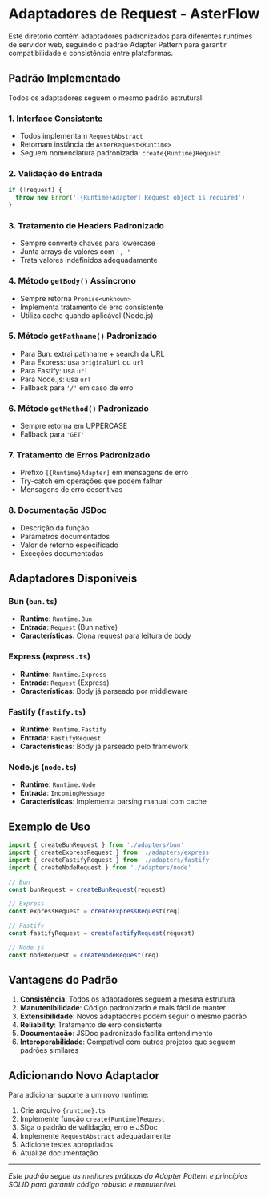 # Adaptadores de Request - AsterFlow

Este diretório contém adaptadores padronizados para diferentes runtimes de servidor web, seguindo o padrão Adapter Pattern para garantir compatibilidade e consistência entre plataformas.

## Padrão Implementado

Todos os adaptadores seguem o mesmo padrão estrutural:

### 1. **Interface Consistente**
- Todos implementam `RequestAbstract`
- Retornam instância de `AsterRequest<Runtime>`
- Seguem nomenclatura padronizada: `create{Runtime}Request`

### 2. **Validação de Entrada**
```typescript
if (!request) {
  throw new Error('[{Runtime}Adapter] Request object is required')
}
```

### 3. **Tratamento de Headers Padronizado**
- Sempre converte chaves para lowercase
- Junta arrays de valores com `', '`
- Trata valores indefinidos adequadamente

### 4. **Método `getBody()` Assíncrono**
- Sempre retorna `Promise<unknown>`
- Implementa tratamento de erro consistente
- Utiliza cache quando aplicável (Node.js)

### 5. **Método `getPathname()` Padronizado**
- Para Bun: extrai pathname + search da URL
- Para Express: usa `originalUrl` ou `url`
- Para Fastify: usa `url`
- Para Node.js: usa `url`
- Fallback para `'/'` em caso de erro

### 6. **Método `getMethod()` Padronizado**
- Sempre retorna em UPPERCASE
- Fallback para `'GET'`

### 7. **Tratamento de Erros Padronizado**
- Prefixo `[{Runtime}Adapter]` em mensagens de erro
- Try-catch em operações que podem falhar
- Mensagens de erro descritivas

### 8. **Documentação JSDoc**
- Descrição da função
- Parâmetros documentados
- Valor de retorno especificado
- Exceções documentadas

## Adaptadores Disponíveis

### Bun (`bun.ts`)
- **Runtime**: `Runtime.Bun`
- **Entrada**: `Request` (Bun native)
- **Características**: Clona request para leitura de body

### Express (`express.ts`)
- **Runtime**: `Runtime.Express`
- **Entrada**: `Request` (Express)
- **Características**: Body já parseado por middleware

### Fastify (`fastify.ts`)
- **Runtime**: `Runtime.Fastify`
- **Entrada**: `FastifyRequest`
- **Características**: Body já parseado pelo framework

### Node.js (`node.ts`)
- **Runtime**: `Runtime.Node`
- **Entrada**: `IncomingMessage`
- **Características**: Implementa parsing manual com cache

## Exemplo de Uso

```typescript
import { createBunRequest } from './adapters/bun'
import { createExpressRequest } from './adapters/express'
import { createFastifyRequest } from './adapters/fastify'
import { createNodeRequest } from './adapters/node'

// Bun
const bunRequest = createBunRequest(request)

// Express
const expressRequest = createExpressRequest(req)

// Fastify
const fastifyRequest = createFastifyRequest(request)

// Node.js
const nodeRequest = createNodeRequest(req)
```

## Vantagens do Padrão

1. **Consistência**: Todos os adaptadores seguem a mesma estrutura
2. **Manutenibilidade**: Código padronizado é mais fácil de manter
3. **Extensibilidade**: Novos adaptadores podem seguir o mesmo padrão
4. **Reliability**: Tratamento de erro consistente
5. **Documentação**: JSDoc padronizado facilita entendimento
6. **Interoperabilidade**: Compatível com outros projetos que seguem padrões similares

## Adicionando Novo Adaptador

Para adicionar suporte a um novo runtime:

1. Crie arquivo `{runtime}.ts`
2. Implemente função `create{Runtime}Request`
3. Siga o padrão de validação, erro e JSDoc
4. Implemente `RequestAbstract` adequadamente
5. Adicione testes apropriados
6. Atualize documentação

---

*Este padrão segue as melhores práticas do Adapter Pattern e princípios SOLID para garantir código robusto e manutenível.*
